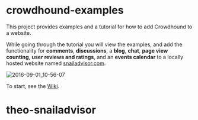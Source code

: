 # crowdhound-examples

This project provides examples and a tutorial for how to add Crowdhound to a website.

While going through the tutorial you will view the examples, and add the functionality for **comments**, **discussions**, a **blog**, **chat**, **page view counting**, **user reviews and ratings**, and an **events calendar** to a locally hosted website named [snailadvisor.com](http://localhost:8080/exercises/snailadvisor.com).


![2016-09-01_10-56-07](https://cloud.githubusercontent.com/assets/848697/18153876/ce33e6f0-7032-11e6-9a8a-38c34fd9a0d8.png)

To start, see the [Wiki](https://github.com/tooltwist/crowdhound-examples/wiki).
# theo-snailadvisor
